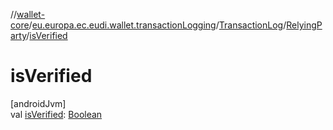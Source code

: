 //[wallet-core](../../../../index.md)/[eu.europa.ec.eudi.wallet.transactionLogging](../../index.md)/[TransactionLog](../index.md)/[RelyingParty](index.md)/[isVerified](is-verified.md)

# isVerified

[androidJvm]\
val [isVerified](is-verified.md): [Boolean](https://kotlinlang.org/api/latest/jvm/stdlib/kotlin-stdlib/kotlin/-boolean/index.html)
